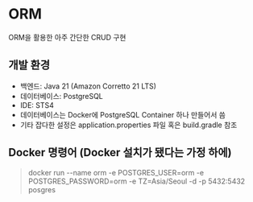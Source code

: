 # ORM
ORM을 활용한 아주 간단한 CRUD 구현

## 개발 환경
* 백엔드: Java 21 (Amazon Corretto 21 LTS)
* 데이터베이스: PostgreSQL
* IDE: STS4
* 데이터베이스는 Docker에 PostgreSQL Container 하나 만들어서 씀
* 기타 잡다한 설정은 application.properties 파일 혹은 build.gradle 참조

## Docker 명령어 (Docker 설치가 됐다는 가정 하에)
> docker run --name orm -e POSTGRES_USER=orm -e POSTGRES_PASSWORD=orm -e TZ=Asia/Seoul -d -p 5432:5432 posgres

